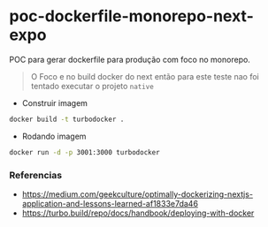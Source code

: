 # poc-dockerfile-monorepo-next-expo

POC para gerar dockerfile para produção com foco no monorepo.

> O Foco e no build docker do next então para este teste nao foi tentado executar o projeto `native`


- Construir imagem
```sh
docker build -t turbodocker .

```


- Rodando imagem
```sh
docker run -d -p 3001:3000 turbodocker
```

### Referencias

- https://medium.com/geekculture/optimally-dockerizing-nextjs-application-and-lessons-learned-af1833e7da46
- https://turbo.build/repo/docs/handbook/deploying-with-docker

